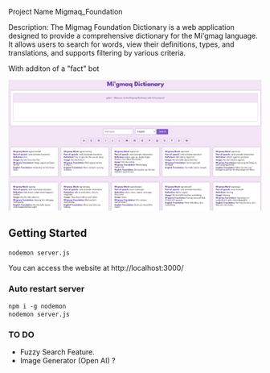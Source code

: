 Project Name
Migmaq_Foundation

Description:
The Migmag Foundation Dictionary is a web application designed to provide a comprehensive dictionary for the Mi'gmag language. It allows users to search for words, view their definitions, types, and translations, and supports filtering by various criteria.

With additon of a "fact" bot

![alt text](image.png)

## Getting Started

```
nodemon server.js
```

You can access the website at http://localhost:3000/

### Auto restart server

```
npm i -g nodemon
nodemon server.js
```

### TO DO

- Fuzzy Search Feature.
- Image Generator (Open AI) ?
